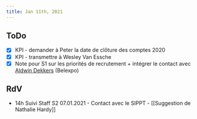 ```yaml
---
title: Jan 11th, 2021
---
```


## ToDo

* [x]  KPI - demander à Peter la date de clôture des comptes 2020
* [x]  KPI - transmettre à Wesley Van Essche
* [x]  Note pour S1 sur les priorités de recrutement + intégrer le contact avec [Aldwin Dekkers](http://simp.ly/p/DWSHp1) (Belexpo)

## RdV

* 14h Suivi Staff S2 07.01.2021 - Contact avec le SIPPT - [[Suggestion de Nathalie Hardy]]
